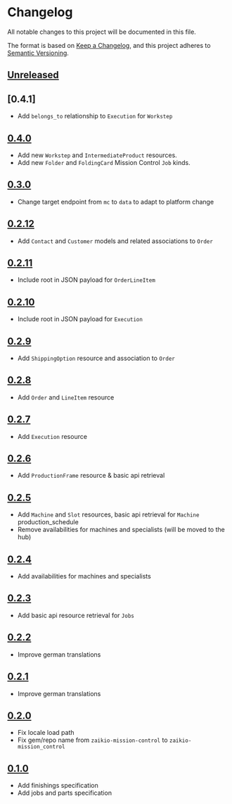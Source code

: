 # Changelog

All notable changes to this project will be documented in this file.

The format is based on [Keep a Changelog](https://keepachangelog.com/en/1.0.0/),
and this project adheres to [Semantic Versioning](https://semver.org/spec/v2.0.0.html).

## [Unreleased]

## [0.4.1]

- Add `belongs_to` relationship to `Execution` for `Workstep`

## [0.4.0]

- Add new `Workstep` and `IntermediateProduct` resources.
- Add new `Folder` and `FoldingCard` Mission Control `Job` kinds.

## [0.3.0]

- Change target endpoint from `mc` to `data` to adapt to platform change

## [0.2.12]

- Add `Contact` and `Customer` models and related associations to `Order`

## [0.2.11]

- Include root in JSON payload for `OrderLineItem`

## [0.2.10]

- Include root in JSON payload for `Execution`

## [0.2.9]

- Add `ShippingOption` resource and association to `Order`

## [0.2.8]

- Add `Order` and `LineItem` resource

## [0.2.7]

- Add `Execution` resource

## [0.2.6]

- Add `ProductionFrame` resource & basic api retrieval

## [0.2.5]

- Add `Machine` and `Slot` resources, basic api retrieval for `Machine` production_schedule
- Remove availabilities for machines and specialists (will be moved to the hub)

## [0.2.4]

- Add availabilities for machines and specialists

## [0.2.3]

- Add basic api resource retrieval for `Jobs`

## [0.2.2]

- Improve german translations

## [0.2.1]

- Improve german translations

## [0.2.0]

- Fix locale load path
- Fix gem/repo name from `zaikio-mission-control` to `zaikio-mission_control`

## [0.1.0]

- Add finishings specification
- Add jobs and parts specification

[Unreleased]: https://github.com/zaikio/zaikio-mission_control-ruby/compare/v0.4.1..HEAD
[0.4.`0`]: https://github.com/zaikio/zaikio-mission_control-ruby/compare/v0.4.0..v0.4.1
[0.4.0]: https://github.com/zaikio/zaikio-mission_control-ruby/compare/v0.3.0..v0.4.0
[0.3.0]: https://github.com/zaikio/zaikio-mission_control-ruby/compare/v0.2.12..v0.3.0
[0.2.12]: https://github.com/zaikio/zaikio-mission_control-ruby/compare/v0.2.11..v0.2.12
[0.2.11]: https://github.com/zaikio/zaikio-mission_control-ruby/compare/v0.2.10..v0.2.11
[0.2.10]: https://github.com/zaikio/zaikio-mission_control-ruby/compare/v0.2.9..v0.2.10
[0.2.9]: https://github.com/zaikio/zaikio-mission_control-ruby/compare/v0.2.8..v0.2.9
[0.2.8]: https://github.com/zaikio/zaikio-mission_control-ruby/compare/v0.2.7..v0.2.8
[0.2.7]: https://github.com/zaikio/zaikio-mission_control-ruby/compare/v0.2.6..v0.2.7
[0.2.6]: https://github.com/zaikio/zaikio-mission_control-ruby/compare/v0.2.5..v0.2.6
[0.2.5]: https://github.com/zaikio/zaikio-mission_control-ruby/compare/v0.2.4..v0.2.5
[0.2.4]: https://github.com/zaikio/zaikio-mission_control-ruby/compare/v0.2.3..v0.2.4
[0.2.3]: https://github.com/zaikio/zaikio-mission_control-ruby/compare/v0.2.2..v0.2.3
[0.2.2]: https://github.com/zaikio/zaikio-mission_control-ruby/compare/v0.2.1..v0.2.2
[0.2.1]: https://github.com/zaikio/zaikio-mission_control-ruby/compare/v0.2.0..v0.2.1
[0.2.0]: https://github.com/zaikio/zaikio-mission_control-ruby/compare/v0.1.0..v0.2.0
[0.1.0]: https://github.com/zaikio/zaikio-mission_control-ruby/compare/064cd089bd85d6061ddef7b85f3fc457635c9b05..v0.1.0
